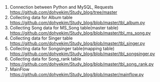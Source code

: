 1. Connection between Python and MySQL, Requests <br>
https://github.com/dohyekim/Study_blog/tree/master <br>
2. Collecting data for Album table <br>
https://github.com/dohyekim/Study_blog/blob/master/tbl_album.py <br>
3. Collecting Song data for MS_Song table(master table) <br>
https://github.com/dohyekim/Study_blog/blob/master/tbl_ms_song.py <br>
4. Collecting data for Singer table <br>
https://github.com/dohyekim/Study_blog/blob/master/tbl_singer.py <br>
5. Collecting data for Songsinger table(mapping table) <br>
https://github.com/dohyekim/Study_blog/blob/master/tbl_songsinger.py <br>
6. Collecting data for Song_rank table <br>
https://github.com/dohyekim/Study_blog/blob/master/tbl_song_rank.py <br>
7. MainFlow <br>
https://github.com/dohyekim/Study_blog/blob/master/mainflow.py <br>
